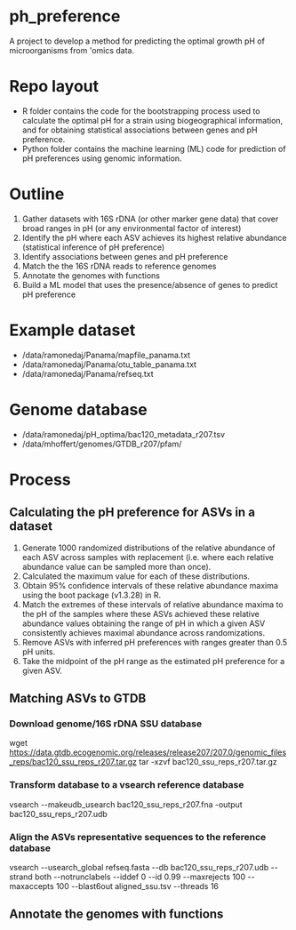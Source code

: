 # ph_preference
A project to develop a method for predicting the optimal growth pH of microorganisms from 'omics data.

# Repo layout
- R folder contains the code for the bootstrapping process used to calculate the optimal pH for a strain using biogeographical information, and for obtaining statistical associations between genes and pH preference.
- Python folder contains the machine learning (ML) code for prediction of pH preferences using genomic information.

# Outline
1. Gather datasets with 16S rDNA (or other marker gene data) that cover broad ranges in pH (or any environmental factor of interest)
2. Identify the pH where each ASV achieves its highest relative abundance (statistical inference of pH preference)
3. Identify associations between genes and pH preference
4. Match the the 16S rDNA reads to reference genomes
5. Annotate the genomes with functions
6. Build a ML model that uses the presence/absence of genes to predict pH preference 

# Example dataset
-  /data/ramonedaj/Panama/mapfile_panama.txt
-  /data/ramonedaj/Panama/otu_table_panama.txt
-  /data/ramonedaj/Panama/refseq.txt

# Genome database
-  /data/ramonedaj/pH_optima/bac120_metadata_r207.tsv
-  /data/mhoffert/genomes/GTDB_r207/pfam/

# Process
## Calculating the pH preference for ASVs in a dataset
1. Generate 1000 randomized distributions of the relative abundance of each ASV across samples with replacement (i.e. where each relative abundance value can be sampled more than once).
2. Calculated the maximum value for each of these distributions. 
3. Obtain 95% confidence intervals of these relative abundance maxima using the boot package (v1.3.28) in R. 
4. Match the extremes of these intervals of relative abundance maxima to the pH of the samples where these ASVs achieved these relative abundance values obtaining the range of pH in which a given ASV consistently achieves maximal abundance across randomizations. 
5. Remove ASVs with inferred pH preferences with ranges greater than 0.5 pH units.
6. Take the midpoint of the pH range as the estimated pH preference for a given ASV. 

## Matching ASVs to GTDB
### Download genome/16S rDNA SSU database
wget https://data.gtdb.ecogenomic.org/releases/release207/207.0/genomic_files_reps/bac120_ssu_reps_r207.tar.gz
tar -xzvf bac120_ssu_reps_r207.tar.gz
### Transform database to a vsearch reference database
vsearch --makeudb_usearch bac120_ssu_reps_r207.fna -output bac120_ssu_reps_r207.udb
### Align the ASVs representative sequences to the reference database
vsearch --usearch_global refseq.fasta --db bac120_ssu_reps_r207.udb --strand both --notrunclabels --iddef 0 --id 0.99 --maxrejects 100 --maxaccepts 100 --blast6out aligned_ssu.tsv --threads 16

## Annotate the genomes with functions

